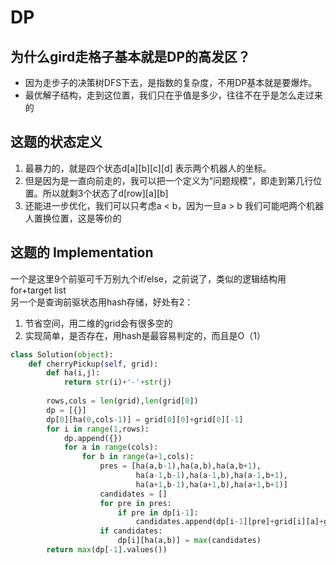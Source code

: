 # DP
## 为什么gird走格子基本就是DP的高发区？
- 因为走步子的决策树DFS下去，是指数的复杂度，不用DP基本就是要爆炸。
- 最优解子结构，走到这位置，我们只在乎值是多少，往往不在乎是怎么走过来的

## 这题的状态定义
1. 最暴力的，就是四个状态d[a][b][c][d] 表示两个机器人的坐标。  
2. 但是因为是一直向前走的，我可以把一个定义为“问题规模”，即走到第几行位置。所以就剩3个状态了d[row][a][b]  
3. 还能进一步优化，我们可以只考虑a < b，因为一旦a > b 我们可能吧两个机器人置换位置，这是等价的

## 这题的 Implementation
一个是这里9个前驱可千万别九个if/else，之前说了，类似的逻辑结构用for+target list  
另一个是查询前驱状态用hash存储，好处有2：
1. 节省空间，用二维的grid会有很多空的
2. 实现简单，是否存在，用hash是最容易判定的，而且是O（1）
```py
class Solution(object):
    def cherryPickup(self, grid):
        def ha(i,j):
            return str(i)+'-'+str(j)
        
        rows,cols = len(grid),len(grid[0])
        dp = [{}]
        dp[0][ha(0,cols-1)] = grid[0][0]+grid[0][-1]
        for i in range(1,rows):
            dp.append({})
            for a in range(cols):
                for b in range(a+1,cols):
                    pres = [ha(a,b-1),ha(a,b),ha(a,b+1),
                            ha(a-1,b-1),ha(a-1,b),ha(a-1,b+1),
                            ha(a+1,b-1),ha(a+1,b),ha(a+1,b+1)]
                    candidates = []
                    for pre in pres:
                        if pre in dp[i-1]:
                            candidates.append(dp[i-1][pre]+grid[i][a]+grid[i][b])
                    if candidates:
                        dp[i][ha(a,b)] = max(candidates)
        return max(dp[-1].values())
        
```
